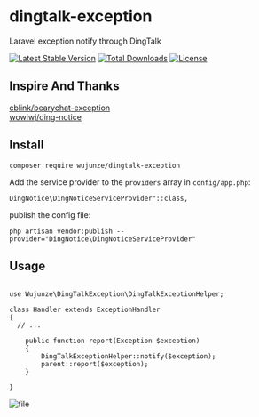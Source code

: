 # dingtalk-exception
Laravel exception notify through DingTalk

[![Latest Stable Version](https://poser.pugx.org/wujunze/dingtalk-exception/v/stable)](https://packagist.org/packages/wujunze/dingtalk-exception) [![Total Downloads](https://poser.pugx.org/wujunze/dingtalk-exception/downloads)](https://packagist.org/packages/wujunze/dingtalk-exception) [![License](https://poser.pugx.org/wujunze/dingtalk-exception/license)](https://packagist.org/packages/wujunze/dingtalk-exception)

## Inspire And Thanks
 
[cblink/bearychat-exception](https://github.com/cblink/bearychat-exception)   
[wowiwj/ding-notice ](https://github.com/wowiwj/ding-notice)


## Install

`composer require wujunze/dingtalk-exception`

Add the service provider to the `providers` array in `config/app.php`:

`DingNotice\DingNoticeServiceProvider"::class,`

publish the config file:

`php artisan vendor:publish --provider="DingNotice\DingNoticeServiceProvider"`

## Usage

```

use Wujunze\DingTalkException\DingTalkExceptionHelper;

class Handler extends ExceptionHandler
{
  // ...
  
    public function report(Exception $exception)
    {
        DingTalkExceptionHelper::notify($exception);
        parent::report($exception);
    }

}

```


![file](https://lccdn.phphub.org/uploads/images/201807/26/4269/jOE1tqAqEn.png?imageView2/2/w/1240/h/0)
